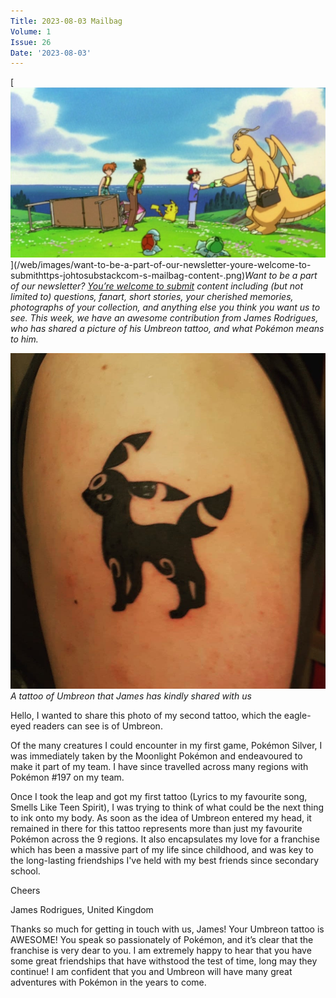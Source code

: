 ```yaml
---
Title: 2023-08-03 Mailbag
Volume: 1
Issue: 26
Date: '2023-08-03'
---
```



[![Want to be a part of our newsletter? [You’re welcome to submit](https://johto.substack.com/s/mailbag) content including (but not limited to) questions, fanart, short stories, your cherished memories, photographs of your collection, and anything else you think you want us to see. This week, we have an awesome contribution from James Rodrigues, who has shared a picture of his Umbreon tattoo, and what Pokémon means to him.](/web/images/want-to-be-a-part-of-our-newsletter-youre-welcome-to-submithttps-johtosubstackcom-s-mailbag-content-.png)](/web/images/want-to-be-a-part-of-our-newsletter-youre-welcome-to-submithttps-johtosubstackcom-s-mailbag-content-.png)*Want to be a part of our newsletter? [You’re welcome to submit](https://johto.substack.com/s/mailbag) content including (but not limited to) questions, fanart, short stories, your cherished memories, photographs of your collection, and anything else you think you want us to see. This week, we have an awesome contribution from James Rodrigues, who has shared a picture of his Umbreon tattoo, and what Pokémon means to him.*





[![A tattoo of Umbreon that James has kindly shared with us](/web/images/a-tattoo-of-umbreon-that-james-has-kindly-shared-with-us.jpeg)](/web/images/a-tattoo-of-umbreon-that-james-has-kindly-shared-with-us.jpeg)*A tattoo of Umbreon that James has kindly shared with us*



Hello, I wanted to share this photo of my second tattoo, which the eagle-eyed readers can see is of Umbreon.

Of the many creatures I could encounter in my first game, Pokémon Silver, I was immediately taken by the Moonlight Pokémon and endeavoured to make it part of my team. I have since travelled across many regions with Pokémon #197 on my team.

Once I took the leap and got my first tattoo (Lyrics to my favourite song, Smells Like Teen Spirit), I was trying to think of what could be the next thing to ink onto my body. As soon as the idea of Umbreon entered my head, it remained in there for this tattoo represents more than just my favourite Pokémon across the 9 regions. It also encapsulates my love for a franchise which has been a massive part of my life since childhood, and was key to the long-lasting friendships I've held with my best friends since secondary school.

Cheers

James Rodrigues, United Kingdom

Thanks so much for getting in touch with us, James! Your Umbreon tattoo is AWESOME! You speak so passionately of Pokémon, and it’s clear that the franchise is very dear to you. I am extremely happy to hear that you have some great friendships that have withstood the test of time, long may they continue! I am confident that you and Umbreon will have many great adventures with Pokémon in the years to come.